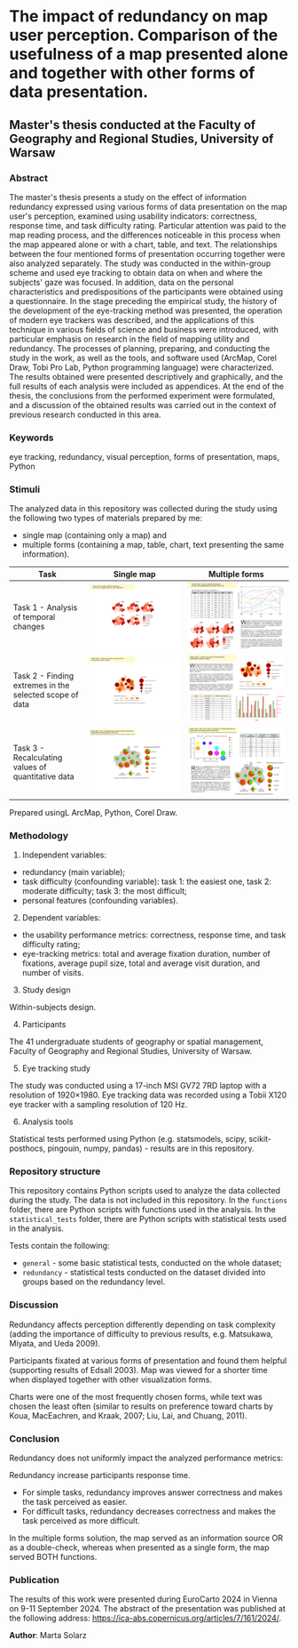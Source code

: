 # The impact of redundancy on map user perception. Comparison of the usefulness of a map presented alone and together with other forms of data presentation.

## Master's thesis conducted at the Faculty of Geography and Regional Studies, University of Warsaw

### Abstract

The master's thesis presents a study on the effect of information redundancy expressed using various forms of data presentation on the map user's perception, examined using usability indicators: correctness, response time, and task difficulty rating. Particular attention was paid to the map reading process, and the differences noticeable in this process when the map appeared alone or with a chart, table, and text. The relationships between the four mentioned forms of presentation occurring together were also analyzed separately. The study was conducted in the within-group scheme and used eye tracking to obtain data on when and where the subjects' gaze was focused. In addition, data on the personal characteristics and predispositions of the participants were obtained using a questionnaire. In the stage preceding the empirical study, the history of the development of the eye-tracking method was presented, the operation of modern eye trackers was described, and the applications of this technique in various fields of science and business were introduced, with particular emphasis on research in the field of mapping utility and redundancy. The processes of planning, preparing, and conducting the study in the work, as well as the tools, and software used (ArcMap, Corel Draw, Tobi Pro Lab, Python programming language) were characterized. The results obtained were presented descriptively and graphically, and the full results of each analysis were included as appendices. At the end of the thesis, the conclusions from the performed experiment were formulated, and a discussion of the obtained results was carried out in the context of previous research conducted in this area.

### Keywords

eye tracking, redundancy, visual perception, forms of presentation, maps, Python

### Stimuli

The analyzed data in this repository was collected during the study using the following two types of materials prepared by me: 
- single map (containing only a map) and
- multiple forms (containing a map, table, chart, text presenting the same information).

| Task  | Single map  | Multiple forms  |  
|---|---|---|
| Task 1 - Analysis of temporal changes | ![sm1](assets/sm1.png) | ![mf1](assets/mf1.png) | 
| Task 2 - Finding extremes in the selected scope of data  | ![sm1](assets/sm2.png) | ![mf2](assets/mf2.png) | 
| Task 3 - Recalculating values of quantitative data  | ![sm1](assets/sm3.png) | ![mf1](assets/mf3.png) | 

Prepared usingL ArcMap, Python, Corel Draw.

### Methodology

1. Independent variables: 
- redundancy (main variable);
- task difficulty (confounding variable): task 1: the easiest one, task 2: moderate difficulty; task 3: the most difficult;
- personal features (confounding variables).

2. Dependent variables: 
- the usability performance metrics: correctness, response time, and task difficulty rating;
- eye-tracking metrics: total and average fixation duration, number of fixations, average
pupil size, total and average visit duration, and number of visits.

3. Study design

Within-subjects design.

4. Participants

The 41 undergraduate students of geography or spatial management, Faculty of Geography and Regional Studies, University of Warsaw. 

5. Eye tracking study

The study was conducted using a 17-inch MSI GV72 7RD laptop with a resolution of 1920×1980. Eye tracking data was recorded using a Tobii X120 eye tracker with a sampling resolution of 120 Hz.

6. Analysis tools

Statistical tests performed using Python (e.g. statsmodels, scipy, scikit-posthocs, pingouin, numpy, pandas) - results are in this repository.

### Repository structure

This repository contains Python scripts used to analyze the data collected during the study. 
The data is not included in this repository.
In the `functions` folder, there are Python scripts with functions used in the analysis.
In the `statistical_tests` folder, there are Python scripts with statistical tests used in the analysis.

Tests contain the following: 
- `general` - some basic statistical tests, conducted on the whole dataset;
- `redundancy` - statistical tests conducted on the dataset divided into groups based on the redundancy level.

### Discussion

Redundancy affects perception differently depending on task complexity (adding the
importance of difficulty to previous results, e.g. Matsukawa, Miyata, and Ueda 2009).

Participants fixated at various forms of presentation and found them helpful (supporting
results of Edsall 2003). Map was viewed for a shorter time when displayed together with
other visualization forms.

Charts were one of the most frequently chosen forms, while text was chosen the least
often (similar to results on preference toward charts by Koua, MacEachren, and Kraak,
2007; Liu, Lai, and Chuang, 2011).

### Conclusion

Redundancy does not uniformly impact the analyzed performance metrics:

Redundancy increase participants response time. 
- For simple tasks, redundancy improves answer correctness and makes the task perceived as easier.
- For difficult tasks, redundancy decreases correctness and makes the task perceived as more difficult.

In the multiple forms solution, the map served as an information source OR as a double-check, whereas when presented as a single form, the map served BOTH functions.

### Publication

The results of this work were presented during EuroCarto 2024 in Vienna on 9-11 September 2024. The abstract of the presentation was published at the following address: https://ica-abs.copernicus.org/articles/7/161/2024/.

**Author**: Marta Solarz
